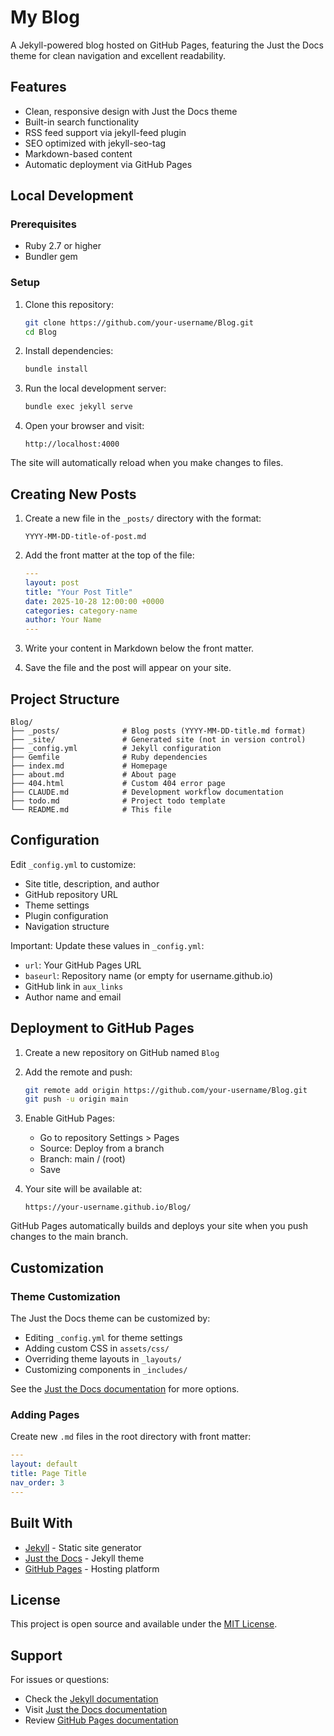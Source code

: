# My Blog

A Jekyll-powered blog hosted on GitHub Pages, featuring the Just the Docs theme for clean navigation and excellent readability.

## Features

- Clean, responsive design with Just the Docs theme
- Built-in search functionality
- RSS feed support via jekyll-feed plugin
- SEO optimized with jekyll-seo-tag
- Markdown-based content
- Automatic deployment via GitHub Pages

## Local Development

### Prerequisites

- Ruby 2.7 or higher
- Bundler gem

### Setup

1. Clone this repository:
   ```bash
   git clone https://github.com/your-username/Blog.git
   cd Blog
   ```

2. Install dependencies:
   ```bash
   bundle install
   ```

3. Run the local development server:
   ```bash
   bundle exec jekyll serve
   ```

4. Open your browser and visit:
   ```
   http://localhost:4000
   ```

The site will automatically reload when you make changes to files.

## Creating New Posts

1. Create a new file in the `_posts/` directory with the format:
   ```
   YYYY-MM-DD-title-of-post.md
   ```

2. Add the front matter at the top of the file:
   ```yaml
   ---
   layout: post
   title: "Your Post Title"
   date: 2025-10-28 12:00:00 +0000
   categories: category-name
   author: Your Name
   ---
   ```

3. Write your content in Markdown below the front matter.

4. Save the file and the post will appear on your site.

## Project Structure

```
Blog/
├── _posts/              # Blog posts (YYYY-MM-DD-title.md format)
├── _site/               # Generated site (not in version control)
├── _config.yml          # Jekyll configuration
├── Gemfile              # Ruby dependencies
├── index.md             # Homepage
├── about.md             # About page
├── 404.html             # Custom 404 error page
├── CLAUDE.md            # Development workflow documentation
├── todo.md              # Project todo template
└── README.md            # This file
```

## Configuration

Edit `_config.yml` to customize:
- Site title, description, and author
- GitHub repository URL
- Theme settings
- Plugin configuration
- Navigation structure

Important: Update these values in `_config.yml`:
- `url`: Your GitHub Pages URL
- `baseurl`: Repository name (or empty for username.github.io)
- GitHub link in `aux_links`
- Author name and email

## Deployment to GitHub Pages

1. Create a new repository on GitHub named `Blog`

2. Add the remote and push:
   ```bash
   git remote add origin https://github.com/your-username/Blog.git
   git push -u origin main
   ```

3. Enable GitHub Pages:
   - Go to repository Settings > Pages
   - Source: Deploy from a branch
   - Branch: main / (root)
   - Save

4. Your site will be available at:
   ```
   https://your-username.github.io/Blog/
   ```

GitHub Pages automatically builds and deploys your site when you push changes to the main branch.

## Customization

### Theme Customization

The Just the Docs theme can be customized by:
- Editing `_config.yml` for theme settings
- Adding custom CSS in `assets/css/`
- Overriding theme layouts in `_layouts/`
- Customizing components in `_includes/`

See the [Just the Docs documentation](https://just-the-docs.github.io/just-the-docs/) for more options.

### Adding Pages

Create new `.md` files in the root directory with front matter:

```yaml
---
layout: default
title: Page Title
nav_order: 3
---
```

## Built With

- [Jekyll](https://jekyllrb.com/) - Static site generator
- [Just the Docs](https://just-the-docs.github.io/just-the-docs/) - Jekyll theme
- [GitHub Pages](https://pages.github.com/) - Hosting platform

## License

This project is open source and available under the [MIT License](LICENSE).

## Support

For issues or questions:
- Check the [Jekyll documentation](https://jekyllrb.com/docs/)
- Visit [Just the Docs documentation](https://just-the-docs.github.io/just-the-docs/)
- Review [GitHub Pages documentation](https://docs.github.com/en/pages)
